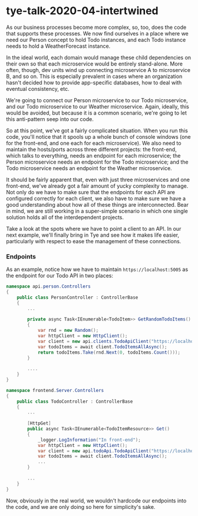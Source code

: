 # tye-talk-2020-04-intertwined
As our business processes become more complex, so, too, does the code that supports these processes.  We now find ourselves in a place where we need our Person concept to hold Todo instances, and each Todo instance needs to hold a WeatherForecast instance.

In the ideal world, each domain would manage these child dependencies on their own so that each microservice would be entirely stand-alone.  More often, though, dev units wind up connecting microservice A to microservice B, and so on.  This is especially prevalent in cases where an organization hasn't decided how to provide app-specific databases, how to deal with eventual consistency, etc.  

We're going to connect our Person microservice to our Todo microservice, and our Todo microservice to our Weather microservice.  Again, ideally, this would be avoided, but because it is a common scenario, we're going to let this anti-pattern seep into our code.

So at this point, we've got a fairly complicated situation.  When you run this code, you'll notice that it spools up a whole bunch of console windows (one for the front-end, and one each for each microservice).  We also need to maintain the hosts/ports across three different projects: the front-end, which talks to everything, needs an endpoint for each microservice; the Person microservice needs an endpoint for the Todo microservice; and the Todo microservice needs an endpoint for the Weather microservice.

It should be fairly apparent that, even with just three microservices and one front-end, we've already got a fair amount of yucky complexity to manage.  Not only do we have to make sure that the endpoints for each API  are configured correctly for each client, we also have to make sure we have a good understanding about how all of these things are interconnected.  Bear in mind, we are still working in a super-simple scenario in which one single solution holds all of the interdependent projects.

Take a look at the spots where we have to point a client to an API.  In our next example, we'll finally bring in Tye and see how it makes life easier, particularly with respect to ease the management of these connections.

### Endpoints
As an example, notice how we have to maintain `https://localhost:5005` as the endpoint for our Todo API in two places:

```csharp
namespace api.person.Controllers
{
    public class PersonController : ControllerBase
    {
        ...
        
        private async Task<IEnumerable<TodoItem>> GetRandomTodoItems()
        {
            var rnd = new Random();
            var httpClient = new HttpClient();
            var client = new api.clients.TodoApiClient("https://localhost:5005", httpClient);
            var todoItems = await client.TodoItemsAllAsync();
            return todoItems.Take(rnd.Next(0, todoItems.Count()));
        }
        
        ....
    }
}
```
```csharp
namespace frontend.Server.Controllers
{
    public class TodoController : ControllerBase
    {
        ...
        
        [HttpGet]
        public async Task<IEnumerable<TodoItemResource>> Get()
        {
            _logger.LogInformation("In front-end");
            var httpClient = new HttpClient();
            var client = new api.todoApi.TodoApiClient("https://localhost:5005", httpClient);
            var todoItems = await client.TodoItemsAllAsync();
            ...
        }
        
        ...
    }
}
```

Now, obviously in the real world, we wouldn't hardcode our endpoints into the code, and we are only doing so here for simplicity's sake.
